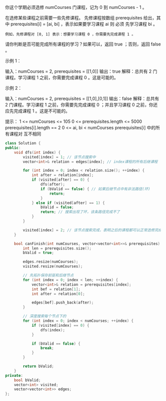 你这个学期必须选修 numCourses 门课程，记为 0 到 numCourses - 1 。

在选修某些课程之前需要一些先修课程。 先修课程按数组 prerequisites 给出，其中 prerequisites[i] = [ai, bi] ，表示如果要学习课程 ai 则 必须 先学习课程  bi 。

	例如，先修课程对 [0, 1] 表示：想要学习课程 0 ，你需要先完成课程 1 。

请你判断是否可能完成所有课程的学习？如果可以，返回 true ；否则，返回 false 。

示例 1：

输入：numCourses = 2, prerequisites = [[1,0]]
输出：true
解释：总共有 2 门课程。学习课程 1 之前，你需要完成课程 0 。这是可能的。

示例 2：

输入：numCourses = 2, prerequisites = [[1,0],[0,1]]
输出：false
解释：总共有 2 门课程。学习课程 1 之前，你需要先完成​课程 0 ；并且学习课程 0 之前，你还应先完成课程 1 。这是不可能的。

提示：
	1 <= numCourses <= 105
	0 <= prerequisites.length <= 5000
	prerequisites[i].length == 2
	0 <= ai, bi < numCourses
	prerequisites[i] 中的所有课程对 互不相同

~~~cpp
class Solution {
public:
    void dfs(int index) {
        visited[index] = 1; // 该节点搜索中
        vector<int>& relation = edges[index]; // index课程的所有后继课程

        for (int index = 0; index < relation.size(); ++index) {
            int after = relation[index];
            if (visited[after] == 0) {
                dfs(after);
                if (bValid == false) { // 如果后继节点中有非法路径(环)
                    return;
                }
            } else if (visited[after] == 1) {
                bValid = false;
                return; // 搜索出现了环，该条路径完成不了
            }
        }

        visited[index] = 2; // 该节点搜索完成，表明之后的课程都可以正常选修完成
    }

    bool canFinish(int numCourses, vector<vector<int>>& prerequisites) {
        int len = prerequisites.size();
        bValid = true;

        edges.resize(numCourses);
        visited.resize(numCourses);

        // 先拓扑保存前驱和后继节点
        for (int index = 0; index < len; ++index) {
            vector<int>& relation = prerequisites[index];
            int bef = relation[1];
            int after = relation[0];

            edges[bef].push_back(after);
        }

        // 深度搜索每个节点下的
        for (int index = 0; index < numCourses; ++index) {
            if (visited[index] == 0) {
                dfs(index);
            }

            if (bValid == false) {
                break;
            }
        }

        return bValid;
    }
private:
    bool bValid;
    vector<int> visited;
    vector<vector<int>> edges;
};
~~~